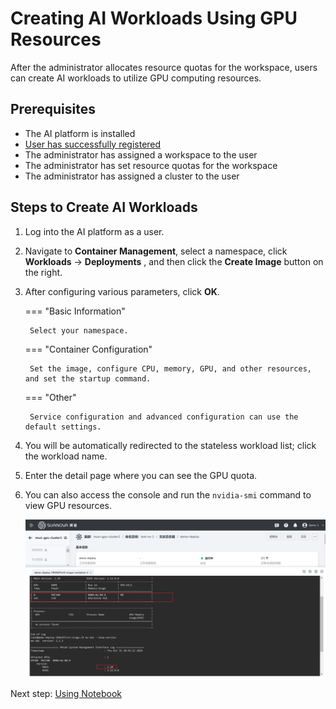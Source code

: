 # Creating AI Workloads Using GPU Resources

After the administrator allocates resource quotas for the workspace, users can create AI workloads to utilize GPU computing resources.

## Prerequisites

- The AI platform is installed
- [User has successfully registered](../register/index.md)
- The administrator has assigned a workspace to the user
- The administrator has set resource quotas for the workspace
- The administrator has assigned a cluster to the user

## Steps to Create AI Workloads

1. Log into the AI platform as a user.
2. Navigate to **Container Management**, select a namespace, click **Workloads** -> **Deployments** , and then click the **Create Image** button on the right.



3. After configuring various parameters, click **OK**.

    === "Basic Information"

        Select your namespace.

       

    === "Container Configuration"

        Set the image, configure CPU, memory, GPU, and other resources, and set the startup command.

       

    === "Other"

        Service configuration and advanced configuration can use the default settings.

4. You will be automatically redirected to the stateless workload list; click the workload name.

   

5. Enter the detail page where you can see the GPU quota.

   

6. You can also access the console and run the `nvidia-smi` command to view GPU resources.

    ![check gpu](../images/workload06.png)

Next step: [Using Notebook](./notebook.md)
